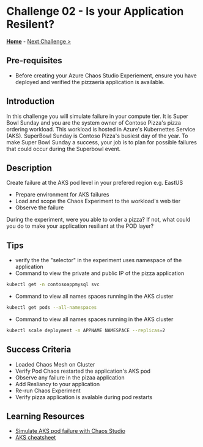 # Challenge 02 - Is your Application Resilent?

**[Home](../README.md)** - [Next Challenge >](./Challenge-03.md)

## Pre-requisites

- Before creating your Azure Chaos Studio Experiement, ensure you have deployed and verified the pizzaeria application is available. 

## Introduction

In this challenge you will simulate failure in your compute tier. It is Super Bowl Sunday and you are the system owner of Contoso Pizza's pizza ordering
workload. This workload is hosted in Azure's Kubernettes Service (AKS). SuperBowl Sunday is Contoso Pizza's busiest day of the year. 
To make Super Bowl Sunday a success, your job is to plan for possible failures that could occur during the Superbowl event.  
 

## Description

Create failure at the AKS pod level in your prefered region e.g. EastUS

- Prepare environment for AKS failures 
- Load and scope the Chaos Experiment to the workload's web tier
- Observe the failure

During the experiment, were you able to order a pizza? If not, what could you do to make your application resiliant at the POD layer?  

## Tips

- verify the the "selector" in the experiment uses namespace of the application
- Command to view the private and public IP of the pizza application 

```bash
kubectl get -n contosoappmysql svc

```

- Command to view all names spaces running in the AKS cluster

```bash
kubectl get pods --all-namespaces

```

- Command to view all names spaces running in the AKS cluster

```bash
kubectl scale deployment -n APPNAME NAMESPACE --replicas=2

```

## Success Criteria

- Loaded Chaos Mesh on Cluster
- Verify Pod Chaos restarted the application's AKS pod
- Observe any failure in the pizaa application
- Add Resliancy to your application
- Re-run Chaos Experiment 
- Verify pizza application is avalable during pod restarts

## Learning Resources  
- [Simulate AKS pod failure with Chaos Studio](https://docs.microsoft.com/en-us/azure/chaos-studio/chaos-studio-tutorial-aks-portal)
- [AKS cheatsheet](https://kubernetes.io/docs/reference/kubectl/cheatsheet/)



